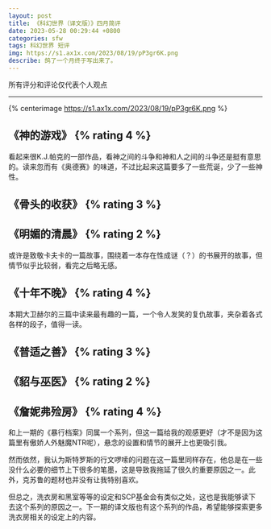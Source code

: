 ```yaml
---
layout: post
title: 《科幻世界（译文版）》四月简评
date: 2023-05-28 00:29:44 +0800
categories: sfw
tags: 科幻世界 短评
img: https://s1.ax1x.com/2023/08/19/pP3gr6K.png
describe: 鸽了一个月终于写出来了。
---
```


<p class="border-text">所有评分和评论仅代表个人观点</p>

---

{% centerimage https://s1.ax1x.com/2023/08/19/pP3gr6K.png %}

## 《神的游戏》 {% rating 4 %}

看起来很K.J.帕克的一部作品，看神之间的斗争和神和人之间的斗争还是挺有意思的。读来忽而有《奥德赛》的味道，不过比起来这篇要多了一些荒诞，少了一些神性。

## 《骨头的收获》 {% rating 3 %}

## 《明媚的清晨》 {% rating 2 %}

或许是致敬卡夫卡的一篇故事，围绕着一本存在性成谜（？）的书展开的故事，但情节似乎比较弱，看完之后略无感。

## 《十年不晚》 {% rating 4 %}

本期大卫赫尔的三篇中读来最有趣的一篇，一个令人发笑的复仇故事，夹杂着各式各样的段子，值得一读。

## 《普适之善》 {% rating 3 %}

## 《貂与巫医》 {% rating 2 %}

## 《詹妮弗殓房》 {% rating 4 %}

和上一期的《暴行档案》同属一个系列，但这一篇给我的观感更好（才不是因为这篇里有傲娇人外魅魔NTR呢），悬念的设置和情节的展开上也更吸引我。

然而依然，我认为斯特罗斯的行文啰嗦的问题在这一篇里同样存在，他总是在一些没什么必要的细节上下很多的笔墨，这是导致我拖延了很久的重要原因之一。此外，克苏鲁的题材也并没有让我特别喜欢。

但总之，洗衣房和黑室等等的设定和SCP基金会有类似之处，这也是我能够读下去这个系列的原因之一。下一期的译文版也有这个系列的作品，希望能够探索更多洗衣房相关的设定上的内容。